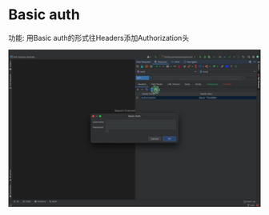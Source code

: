 # Basic auth

功能: 用Basic auth的形式往Headers添加Authorization头

![basicAuth](../../.vuepress/public/img/basicAuth.png)
